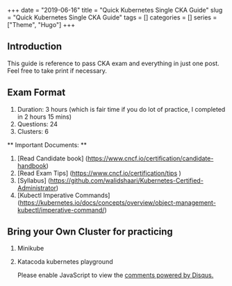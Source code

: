 +++ 
date = "2019-06-16"
title = "Quick Kubernetes Single CKA Guide"
slug = "Quick Kubernetes Single CKA Guide" 
tags = []
categories = []
series = ["Theme", "Hugo"]
+++

## Introduction

This guide is reference to pass CKA exam and everything in just one post.
Feel free to take print if necessary. 


## Exam Format


1. Duration: 3 hours (which is fair time if you do lot of practice, I completed in 2 hours 15 mins)
2. Questions: 24
3. Clusters: 6

** Important Documents: **
1.    [Read Candidate book] (https://www.cncf.io/certification/candidate-handbook)
2.    [Read Exam Tips] (https://www.cncf.io/certification/tips    )
3.    [Syllabus] (https://github.com/walidshaari/Kubernetes-Certified-Administrator)
4.    [Kubectl Imperative Commands] (https://kubernetes.io/docs/concepts/overview/object-management-kubectl/imperative-command/)

## Bring your Own Cluster for practicing

1. Minikube
2. Katacoda kubernetes playground



    <div id="disqus_thread"></div>
    <script>

    /**
    *  RECOMMENDED CONFIGURATION VARIABLES: EDIT AND UNCOMMENT THE SECTION BELOW TO INSERT DYNAMIC VALUES FROM YOUR PLATFORM OR CMS.
    *  LEARN WHY DEFINING THESE VARIABLES IS IMPORTANT: https://disqus.com/admin/universalcode/#configuration-variables*/
    /*
    var disqus_config = function () {
    this.page.url = PAGE_URL;  // Replace PAGE_URL with your page's canonical URL variable
    this.page.identifier = PAGE_IDENTIFIER; // Replace PAGE_IDENTIFIER with your page's unique identifier variable
    };
    */
    (function() { // DON'T EDIT BELOW THIS LINE
    var d = document, s = d.createElement('script');
    s.src = 'https://malipraveen-net.disqus.com/embed.js';
    s.setAttribute('data-timestamp', +new Date());
    (d.head || d.body).appendChild(s);
    })();
    </script>
    <noscript>Please enable JavaScript to view the <a href="https://disqus.com/?ref_noscript">comments powered by Disqus.</a></noscript>